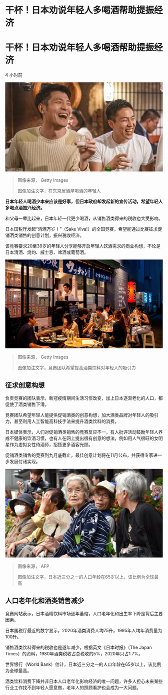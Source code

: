 # 干杯！日本劝说年轻人多喝酒帮助提振经济

#  干杯！日本劝说年轻人多喝酒帮助提振经济

4 小时前

![在东京居酒屋喝酒的年轻人](_126358145_gettyimages-1227451753.jpg)

> 图像来源，  Getty Images
>
> 图像加注文字，在东京居酒屋喝酒的年轻人

**日本年轻人喝酒少本来应该是好事，但日本政府却发起新的宣传活动，希望年轻人多喝点酒振兴经济。**

和父母一辈比起来，日本年轻一代更少喝酒，从销售酒类得来的税收也大受影响。

日本国税厅发起“清酒万岁！”（Sake Viva!）的全国竞赛，希望能通过比赛征求促销酒类销售的创意计划，振兴税收经济。

该竞赛要求20至39岁的年轻人分享能够开启年轻人饮酒需求的商业构想，不论是日本清酒、烧灼、威士忌、啤酒或葡萄酒。

![居酒屋](_126357829_gettyimages-1227855978.jpg)

> 图像来源，  Getty Images
>
> 图像加注文字，竞赛团队希望提高酒类饮料对年轻人的吸引力

##  征求创意构想

负责竞赛的团队表示，新冠疫情期间生活习惯改变，加上日本逐渐老化的人口，都促使了酒类销售下滑。

竞赛团队希望年轻人能提供促销酒类的创意构想，加大酒类品牌对年轻人的吸引力，甚至利用人工智能高科技手法来提升酒类饮料的消费。

日本媒体表示，人们对促销酒类销售的竞赛反应不一，有人批评活动鼓励年轻人养成不健康的饮酒习惯，也有人在网上提出很有创意的想法，例如用人气很旺的女明星作为虚拟女性侍酒师，招揽更多酒客光顾。

促销酒类销售的竞赛到九月底截止，最佳创意计划将在11月公布，并获得专家进一步发展付诸实现。

![日本老年人](_126364273_mediaitem81667522.jpg)

> 图像来源，  AFP
>
> 图像加注文字，日本近三分之一的人口年龄在65岁以上，该比例为全球最高

##  人口老年化和酒类销售减少

竞赛网站表示，日本酒精饮料市场逐年萎缩，人口老年化和出生率下降是背后主要因素。

日本国税厅最近的数字显示，2020年酒类消费人均75升，1995年人均年消费量为100升。

销售酒类饮料得来的税收也是逐年减少，根据英文《日本时报》（The Japan Times）的资料，1980年酒类税收占总税收的5%，2020年只占1.7%。

世界银行（World Bank）估计，日本近三分之一的人口年龄在65岁以上，该比例为全球最高。

酒类饮料消费下降并非日本人口老年化影响经济的唯一问题，许多人担心未来某些行业工作找不到年轻人愿意做，老年人的照顾看护也会成为一大问题。


